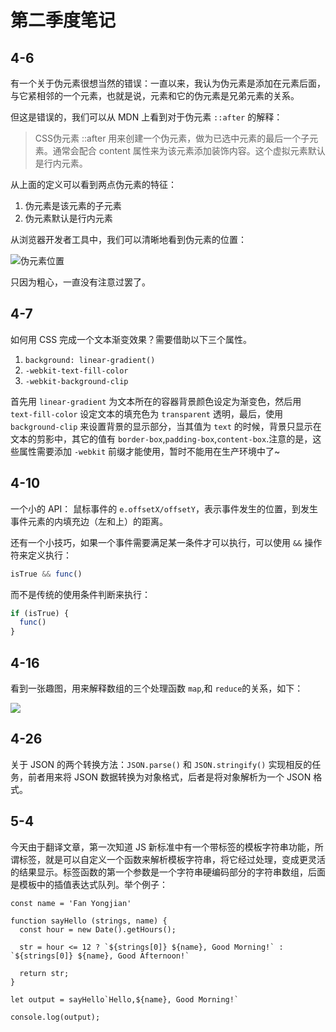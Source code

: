 # 第二季度笔记

## 4-6

有一个关于伪元素很想当然的错误：一直以来，我认为伪元素是添加在元素后面，与它紧相邻的一个元素，也就是说，元素和它的伪元素是兄弟元素的关系。

但这是错误的，我们可以从 MDN 上看到对于伪元素 `::after` 的解释：

> CSS伪元素 ::after 用来创建一个伪元素，做为已选中元素的最后一个子元素。通常会配合 content 属性来为该元素添加装饰内容。这个虚拟元素默认是行内元素。

从上面的定义可以看到两点伪元素的特征：

1. 伪元素是该元素的子元素
2. 伪元素默认是行内元素

从浏览器开发者工具中，我们可以清晰地看到伪元素的位置：

![伪元素位置](http://oq717k0qe.bkt.clouddn.com/18-4-6/49219285.jpg)

只因为粗心，一直没有注意过罢了。

## 4-7

如何用 CSS 完成一个文本渐变效果？需要借助以下三个属性。

1. `background: linear-gradient()`
2. `-webkit-text-fill-color`
3. `-webkit-background-clip`

首先用 `linear-gradient` 为文本所在的容器背景颜色设定为渐变色，然后用 `text-fill-color` 设定文本的填充色为 `transparent` 透明，最后，使用 `background-clip` 来设置背景的显示部分，当其值为 `text` 的时候，背景只显示在文本的剪影中，其它的值有 `border-box`,`padding-box`,`content-box`.注意的是，这些属性需要添加 `-webkit` 前缀才能使用，暂时不能用在生产环境中了~

## 4-10

一个小的 API： 鼠标事件的 `e.offsetX/offsetY`，表示事件发生的位置，到发生事件元素的内填充边（左和上）的距离。

还有一个小技巧，如果一个事件需要满足某一条件才可以执行，可以使用 `&&` 操作符来定义执行：

``` js
isTrue && func()
```

而不是传统的使用条件判断来执行：

``` js
if (isTrue) {
  func()
}
```

## 4-16

看到一张趣图，用来解释数组的三个处理函数 `map`,和 `reduce`的关系，如下：

![](http://oq717k0qe.bkt.clouddn.com/18-4-16/11272625.jpg)

## 4-26

关于 JSON 的两个转换方法：`JSON.parse()` 和 `JSON.stringify()` 实现相反的任务，前者用来将 JSON 数据转换为对象格式，后者是将对象解析为一个 JSON 格式。

## 5-4

今天由于翻译文章，第一次知道 JS 新标准中有一个带标签的模板字符串功能，所谓标签，就是可以自定义一个函数来解析模板字符串，将它经过处理，变成更灵活的结果显示。标签函数的第一个参数是一个字符串硬编码部分的字符串数组，后面是模板中的插值表达式队列。举个例子：

``` JS
const name = 'Fan Yongjian'

function sayHello (strings, name) {
  const hour = new Date().getHours();

  str = hour <= 12 ? `${strings[0]} ${name}, Good Morning!` : `${strings[0]} ${name}, Good Afternoon!`

  return str;
}

let output = sayHello`Hello,${name}, Good Morning!`

console.log(output);
```